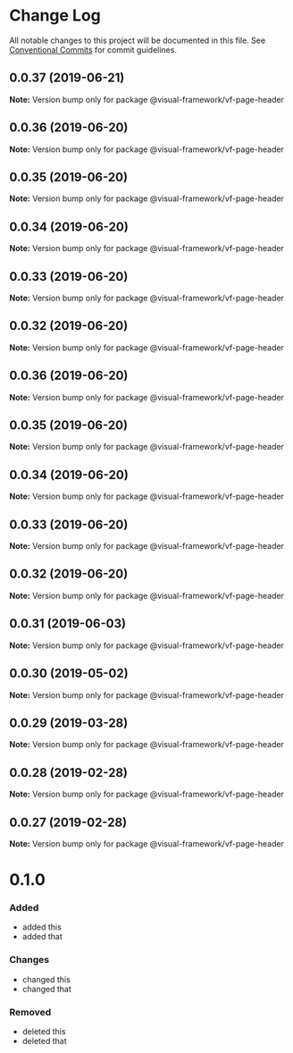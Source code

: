 # Change Log

All notable changes to this project will be documented in this file.
See [Conventional Commits](https://conventionalcommits.org) for commit guidelines.

## 0.0.37 (2019-06-21)

**Note:** Version bump only for package @visual-framework/vf-page-header





## 0.0.36 (2019-06-20)

**Note:** Version bump only for package @visual-framework/vf-page-header





## 0.0.35 (2019-06-20)

**Note:** Version bump only for package @visual-framework/vf-page-header





## 0.0.34 (2019-06-20)

**Note:** Version bump only for package @visual-framework/vf-page-header





## 0.0.33 (2019-06-20)

**Note:** Version bump only for package @visual-framework/vf-page-header





## 0.0.32 (2019-06-20)

**Note:** Version bump only for package @visual-framework/vf-page-header





## 0.0.36 (2019-06-20)

**Note:** Version bump only for package @visual-framework/vf-page-header





## 0.0.35 (2019-06-20)

**Note:** Version bump only for package @visual-framework/vf-page-header





## 0.0.34 (2019-06-20)

**Note:** Version bump only for package @visual-framework/vf-page-header





## 0.0.33 (2019-06-20)

**Note:** Version bump only for package @visual-framework/vf-page-header





## 0.0.32 (2019-06-20)

**Note:** Version bump only for package @visual-framework/vf-page-header





## 0.0.31 (2019-06-03)

**Note:** Version bump only for package @visual-framework/vf-page-header





## 0.0.30 (2019-05-02)

**Note:** Version bump only for package @visual-framework/vf-page-header





## 0.0.29 (2019-03-28)

**Note:** Version bump only for package @visual-framework/vf-page-header





## 0.0.28 (2019-02-28)

**Note:** Version bump only for package @visual-framework/vf-page-header





## 0.0.27 (2019-02-28)

**Note:** Version bump only for package @visual-framework/vf-page-header





# 0.1.0

### Added
- added this
- added that

### Changes

- changed this
- changed that

### Removed

- deleted this
- deleted that
